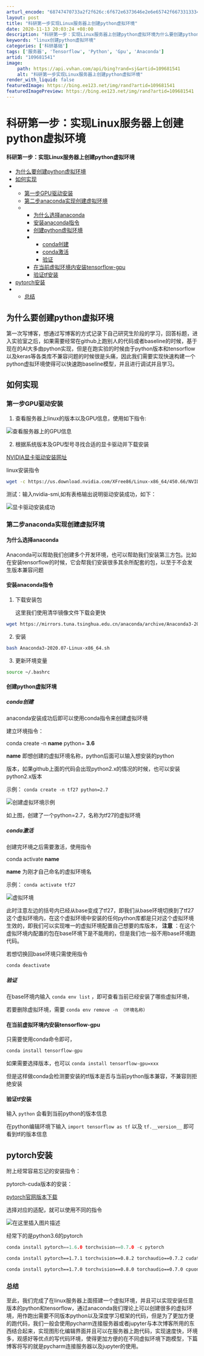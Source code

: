 ```yaml
---
arturl_encode: "68747470733a2f2f626c:6f672e6373646e2e6e65742f6673313334313832353133372f:61727469636c652f64657461696c732f313039363831353431"
layout: post
title: "科研第一步实现Linux服务器上创建python虚拟环境"
date: 2020-11-13 20:03:24 +08:00
description: "科研第一步：实现Linux服务器上创建python虚拟环境为什么要创建python虚拟环境如何实现第"
keywords: "linux创建python虚拟环境"
categories: ['科研基础']
tags: ['服务器', 'Tensorflow', 'Python', 'Gpu', 'Anaconda']
artid: "109681541"
image:
    path: https://api.vvhan.com/api/bing?rand=sj&artid=109681541
    alt: "科研第一步实现Linux服务器上创建python虚拟环境"
render_with_liquid: false
featuredImage: https://bing.ee123.net/img/rand?artid=109681541
featuredImagePreview: https://bing.ee123.net/img/rand?artid=109681541
---
```


# 科研第一步：实现Linux服务器上创建python虚拟环境

#### 科研第一步：实现Linux服务器上创建python虚拟环境

* [为什么要创建python虚拟环境](#python_2)
* [如何实现](#_6)
* + [第一步GPU驱动安装](#GPU_7)
  + [第二步anaconda实现创建虚拟环境](#anaconda_21)
  + - [为什么选择anaconda](#anaconda_22)
    - [安装anaconda指令](#anaconda_24)
    - [创建python虚拟环境](#python_40)
    - * [conda创建](#conda_41)
      * [conda激活](#conda_50)
      * [验证](#_61)
    - [在当前虚拟环境内安装tensorflow-gpu](#tensorflowgpu_65)
    - [验证tf安装](#tf_73)
* [pytorch安装](#pytorch_76)
* + [总结](#_96)

## 为什么要创建python虚拟环境

第一次写博客，想通过写博客的方式记录下自己研究生阶段的学习，回答标题，进入实验室之后，如果需要经常在github上跑别人的代码或者baseline的时候，基于现在的AI大多由python实现，但是在跑实验的时候由于python版本和tensorflow以及keras等各类库不兼容问题的时候很是头痛，因此我们需要实现快速构建一个python虚拟环境使得可以快速跑baseline模型，并且进行调试并且学习。

## 如何实现

### 第一步GPU驱动安装

1. 查看服务器上linux的版本以及GPU信息，使用如下指令:

![查看服务器上的GPU信息](https://i-blog.csdnimg.cn/blog_migrate/a5fa98dda58aa510c6f068d2717487a8.png#pic_center)
  
2. 根据系统版本及GPU型号寻找合适的显卡驱动并下载安装
  
[NVIDIA显卡驱动安装网址](https://www.nvidia.com/Download/index.aspx?lang=en-us)
  
linux安装指令

```bash
wget -c https://us.download.nvidia.com/XFree86/Linux-x86_64/450.66/NVIDIA-Linux-x86_64-450.66.run

```

测试：输入nvidia-smi,如有表格输出说明驱动安装成功，如下：
  
![显卡驱动安装成功](https://i-blog.csdnimg.cn/blog_migrate/e62bc7719fbf810ea3c2e6d47e84516d.png#pic_center)

### 第二步anaconda实现创建虚拟环境

#### 为什么选择anaconda

Anaconda可以帮助我们创建多个开发环境，也可以帮助我们安装第三方包。比如在安装tensorflow的时候，它会帮我们安装很多其余所配套的包，以至于不会发生版本兼容问题

#### 安装anaconda指令

1. 下载安装包
     
   这里我们使用清华镜像文件下载会更快

```bash
wget https://mirrors.tuna.tsinghua.edu.cn/anaconda/archive/Anaconda3-2020.07-Linux-x86_64.sh

```

2. 安装

```bash
bash Anaconda3-2020.07-Linux-x86_64.sh

```

3. 更新环境变量

```bash
source ~/.bashrc

```

#### 创建python虚拟环境

##### conda创建

anaconda安装成功后即可以使用conda指令来创建虚拟环境
  
建立环境指令：
  
conda create -n
**name**
python=
**3.6**
  
**name**
即想创建的虚拟环境名称，python后面可以输入想安装的python
  
版本，如果github上面的代码会出现python2.x的情况的时候，也可以安装python2.x版本
  
示例：
`conda create -n tf27 python=2.7`
  
![创建虚拟环境示例](https://i-blog.csdnimg.cn/blog_migrate/f4eb80dd9692e0f6a8c26fe92162ddd3.png#pic_center)
  
如上图，创建了一个python=2.7，名称为tf27的虚拟环境

##### conda激活

创建完环境之后需要激活，使用指令
  
conda activate
**name**
  
**name**
为刚才自己命名的虚拟环境名
  
示例：
`conda activate tf27`
  
![虚拟环境](https://i-blog.csdnimg.cn/blog_migrate/50725834409c64627dd1ce67f7b1a93b.png#pic_center)
  
此时注意左边的括号内已经从base变成了tf27，即我们从base环境切换到了tf27这个虚拟环境内，在这个虚拟环境中安装的任何python库都是只对这个虚拟环境生效的，即我们可以实现唯一的虚拟环境配置自己想要的库版本，
**注意**
：在这个虚拟环境内配置的包在base环境下是不能用的，但是我们也一般不用base环境跑代码。
  
若想切换回base环境只需使用指令

```bash
conda deactivate

```

##### 验证

在base环境内输入
`conda env list`
，即可查看当前已经安装了哪些虚拟环境，
  
若要删除虚拟环境，需要
`conda env remove -n （环境名称）`

#### 在当前虚拟环境内安装tensorflow-gpu

只需要使用conda命令即可，

```bash
conda install tensorflow-gpu

```

如果需要选择版本，也可以
`conda install tensorflow-gpu=xxx`
  
但是这样做conda会检测要安装的tf版本是否与当前python版本兼容，不兼容则拒绝安装

#### 验证tf安装

输入
`python`
会看到当前python的版本信息
  
在python编辑环境下输入
`import tensorflow as tf`
以及
`tf.__version__`
即可看到tf的版本信息

## pytorch安装

附上经常容易忘记的安装指令：
  
pytorch-cuda版本的安装：
  
[pytorch官网版本下载](https://pytorch.org/)
  
选择对应的适配，就可以使用不同的指令
  
![在这里插入图片描述](https://i-blog.csdnimg.cn/blog_migrate/00f89055438ce861e7a007e137c1c8f6.png)
  
经常下的是python3.6的pytorch

```c
conda install pytorch==1.6.0 torchvision==0.7.0 -c pytorch

```

```bash
conda install pytorch==1.7.1 torchvision==0.8.2 torchaudio==0.7.2 cudatoolkit=11.0 -c pytorch

```

```bash
conda install pytorch==1.7.0 torchvision==0.8.0 torchaudio==0.7.0 cpuonly -c pytorch

```

### 总结

至此，我们完成了在linux服务器上面搭建一个虚拟环境，并且可以实现安装任意版本的python和tensorflow，通过anaconda我们理论上可以创建很多的虚拟环境，用作跑出需要不同版本python以及深度学习框架的代码，但是为了更加方便的跑代码，我们一般会使用pycharm连接服务器或者jupyter与本次博客所用的东西结合起来，实现图形化编辑界面并且可以在服务器上跑代码，实现速度快，环境多，观感好等优点的写代码环境，使得更加方便的在不同虚拟环境下跑模型，下篇博客将写的就是pycharm连接服务器以及jupyter的使用。